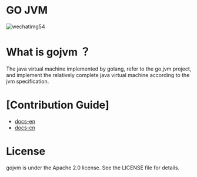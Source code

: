 
# GO JVM
![wechatimg54](https://user-images.githubusercontent.com/20379978/48917273-e224e380-eec0-11e8-9842-8b4ec0b1c2a7.jpeg)

# What is gojvm ？
The java virtual machine implemented by golang, refer to the go.jvm project, and implement the relatively complete java virtual machine according to the jvm specification.

# [Contribution Guide]
* [docs-en](https://github.com/go-jvm/gojvm/blob/master/CONTRIBUTING.md)
* [docs-cn](https://github.com/go-jvm/gojvm/blob/master/CONTRIBUTING.md)

# License
gojvm is under the Apache 2.0 license. See the LICENSE file for details.
